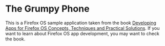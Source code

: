 # The Grumpy Phone

This is a Firefox OS sample application taken from the book [Developing Apps for Firefox OS Concepts, Techniques and Practical Solutions](https://leanpub.com/firefox-os). If you want to learn about Firefox OS app development, you may want to check the book.

